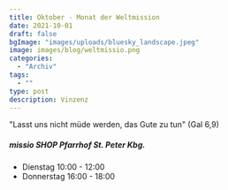 ```yaml
---
title: Oktober - Monat der Weltmission
date: 2021-10-01
draft: false
bgImage: "images/uploads/bluesky_landscape.jpeg"
image: images/blog/weltmissio.png
categories:
  - "Archiv"
tags:
  - ""
type: post
description: Vinzenz
---
```

"Lasst uns nicht müde werden, das Gute zu tun" (Gal 6,9)
<!--more-->
##### missio SHOP Pfarrhof St. Peter Kbg.
* Dienstag 10:00 - 12:00
* Donnerstag 16:00 - 18:00
